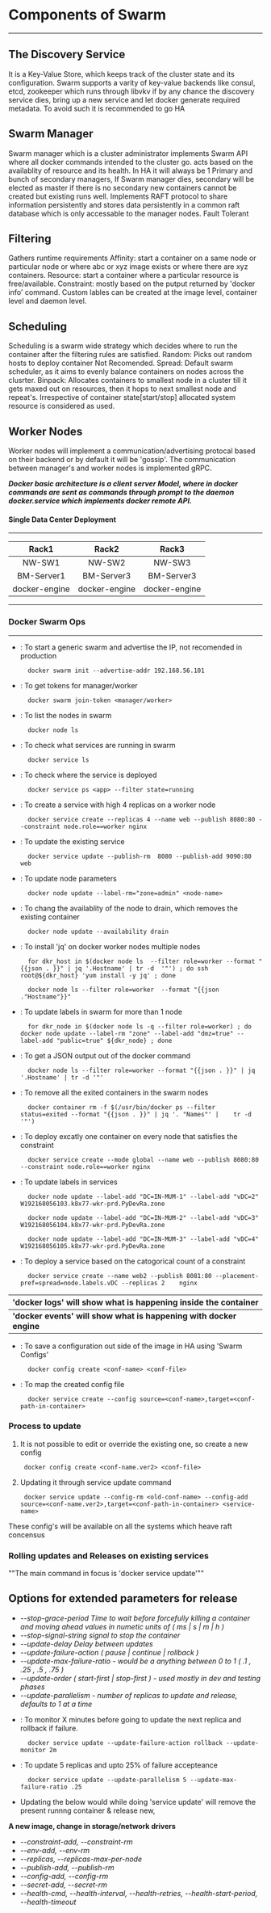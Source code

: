 # Components of Swarm #
-----------------------

The Discovery Service
----------------------
It is a Key-Value Store, which keeps track of the cluster state and its configuration.
Swarm supports a varity of key-value backends like consul, etcd, zookeeper which runs through libvkv
if by any chance the discovery service dies, bring up a new service and let docker generate required metadata.
To avoid such it is recommended to go HA

Swarm Manager
-------------
Swarm manager which is a cluster administrator implements Swarm API where all docker commands intended to the cluster go. acts based on the availablity of resource and its health.
In HA it will always be 1 Primary and bunch of secondary managers, If Swarm manager dies, 
secondary will be elected as master if there is no secondary new containers cannot be created but existing runs well.
Implements RAFT protocol to share information persistently and stores data persistently in a common raft database which is only accessable to the manager nodes. Fault Tolerant 

Filtering
---------
Gathers runtime requirements
Affinity: 	start a container on a same node or particular node or where abc or xyz image exists or where there are xyz containers.
Resource: 	start a container where a particular resource is free/available.
Constraint:	mostly based on the putput returned by 'docker info' command. 
Custom lables can be created at the image level, container level and daemon level.

Scheduling
----------
Scheduling is a swarm wide strategy which decides where to run the container after the filtering rules are satisfied.
Random:  Picks out random hosts to deploy container Not Recomended.
Spread:   Default swarm scheduler, as it aims to evenly balance containers on nodes across the clusrter.
Binpack:  Allocates containers to smallest node in a cluster till it gets maxed out on resources, then it hops to next smallest node and repeat's. Irrespective of container state[start/stop] allocated system resource is considered as used.

Worker Nodes
------------
Worker nodes will implement a communication/advertising protocal based on their backend or by default it will be 'gossip'. The communication between manager's and worker nodes is implemented gRPC.

**_Docker basic architecture is a client server Model, where in docker commands are sent as commands through prompt to the daemon docker.service which implements docker remote API._**

   #### Single Data Center Deployment ####
[^bignote]: Swarm Infra HA Design, recomended to deploy docker engine on different racks.

-------------------------------------------------
|   Rack1       |   Rack2       |   Rack3       |
|   :---:       |   :---:       |   :---:       |
|   NW-SW1      |   NW-SW2      |   NW-SW3      |
|   BM-Server1  |   BM-Server3  |   BM-Server3  |
| docker-engine | docker-engine | docker-engine |
-------------------------------------------------

### Docker Swarm Ops ###
------------------------
- : To start a generic swarm and advertise the IP, not recomended in production
		
		docker swarm init --advertise-addr 192.168.56.101

- : To get tokens for manager/worker
		
		docker swarm join-token <manager/worker>

- : To list the nodes in swarm
		
		docker node ls

- : To check what services are running in swarm
		
		docker service ls

- : To check where the service is deployed
		
		docker service ps <app> --filter state=running

- : To create a service with high 4 replicas on a worker node
		
		docker service create --replicas 4 --name web --publish 8080:80 --constraint node.role==worker nginx

- : To update the existing service
		
		docker service update --publish-rm  8080 --publish-add 9090:80 web

- : To update node parameters
		
		docker node update --label-rm="zone=admin" <node-name>

- : To chang the availablity of the node to drain, which removes the existing container  
		
		docker node update --availability drain

- : To install 'jq' on docker worker nodes multiple nodes
		
		for dkr_host in $(docker node ls  --filter role=worker --format "{{json . }}" | jq '.Hostname' | tr -d 	'"') ; do ssh root@${dkr_host} 'yum install -y jq' ; done
		
		docker node ls --filter role=worker  --format "{{json ."Hostname"}}"

- : To update labels in swarm for more than 1 node
		
		for dkr_node in $(docker node ls -q --filter role=worker) ; do docker node update --label-rm "zone" --label-add "dmz=true" --label-add "public=true" ${dkr_node} ; done

- : To get a JSON output out of the docker command
		
		docker node ls --filter role=worker --format "{{json . }}" | jq '.Hostname' | tr -d '"'

- : To remove all the exited containers in the swarm nodes
		
		docker container rm -f $(/usr/bin/docker ps --filter status=exited --format "{{json . }}" | jq '. "Names"' | 	tr -d '"')

- : To deploy excatly one container on every node that satisfies the constraint
		
		docker service create --mode global --name web --publish 8080:80 --constraint node.role==worker nginx

- : To update labels in services
		
		docker node update --label-add "DC=IN-MUM-1" --label-add "vDC=2" W192168056103.k8x77-wkr-prd.PyDevRa.zone
		
		docker node update --label-add "DC=IN-MUM-2" --label-add "vDC=3" W192168056104.k8x77-wkr-prd.PyDevRa.zone
		
		docker node update --label-add "DC=IN-MUM-3" --label-add "vDC=4" W192168056105.k8x77-wkr-prd.PyDevRa.zone

- : To deploy a service based on the catogorical count of a constraint
		
		docker service create --name web2 --publish 8081:80 --placement-pref=spread=node.labels.vDC --replicas 2 	nginx


|**'docker logs' will show what is happening inside the container**|
|------------------------------------------------------------------|
|**'docker events' will show what is happening with docker engine**|


- : To save a configuration out side of the image in HA using 'Swarm Configs'
		
		docker config create <conf-name> <conf-file>

- : To map the created config file 
		
		docker service create --config source=<conf-name>,target=<conf-path-in-container> 

### Process to update ###

1. It is not possible to edit or override the existing one, so create a new config
		
		docker config create <conf-name.ver2> <conf-file>

2. Updating it through service update command
		
		docker service update --config-rm <old-conf-name> --config-add source=<conf-name.ver2>,target=<conf-path-in-container> <service-name>

These config's will be available on all the systems which heave raft concensus

### Rolling updates and Releases on existing services ###
""The main command in focus is 'docker service update'""

Options for extended parameters for release
-------------------------------------------

* _--stop-grace-period Time to wait before forcefully killing a container and moving ahead values in numetic units of ( ms | s | m | h )_
* _--stop-signal-string signal to stop the container_
* _--update-delay Delay between updates_
* _--update-failure-action ( pause | continue | rollback )_
* _--update-max-failure-ratio - would be a anything between 0 to 1 ( .1 , .25 , .5 , .75 )_
* _--update-order ( start-first | stop-first ) - used mostly in dev and testing phases_
* _--update-parallelism - number of replicas to update and release, defaults to 1 at a time_

- : To monitor X minutes before going to update the next replica and rollback if failure.
		
		docker service update --update-failure-action rollback --update-monitor 2m

- : To update 5 replicas and upto 25% of failure accepteance
		
		docker service update --update-parallelism 5 --update-max-failure-ratio .25

* Updating the below would while doing 'service update' will remove the present runnng container & release new,

**A new image, change in storage/network drivers**
-	_--constraint-add, --constraint-rm_
-	_--env-add, --env-rm_
-	_--replicas, --replicas-max-per-node_
-	_--publish-add, --publish-rm_
-	_--config-add, --config-rm_
-	_--secret-add, --secret-rm_
-	_--health-cmd, --health-interval, --health-retries, --health-start-period, --health-timeout_
